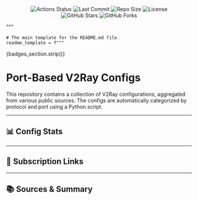 
<p align="center">
  <img src="https://img.shields.io/github/actions/workflow/status/{GITHUB_USER}/{GITHUB_REPO}/{WORKFLOW_FILE_NAME}?style=for-the-badge&logo=githubactions&logoColor=white" alt="Actions Status">
  <img src="https://img.shields.io/github/last-commit/{GITHUB_USER}/{GITHUB_REPO}?style=for-the-badge&logo=git&logoColor=white" alt="Last Commit">
  <img src="https://img.shields.io/github/repo-size/{GITHUB_USER}/{GITHUB_REPO}?style=for-the-badge&logo=github" alt="Repo Size">
  <img src="https://img.shields.io/github/license/{GITHUB_USER}/{GITHUB_REPO}?style=for-the-badge" alt="License">
  <br>
  <img src="https://img.shields.io/github/stars/{GITHUB_USER}/{GITHUB_REPO}?style=social" alt="GitHub Stars">
  <img src="https://img.shields.io/github/forks/{GITHUB_USER}/{GITHUB_REPO}?style=social" alt="GitHub Forks">
</p>
"""

    # The main template for the README.md file.
    readme_template = f"""
{badges_section.strip()}

# Port-Based V2Ray Configs

This repository contains a collection of V2Ray configurations, aggregated from various public sources. The configs are automatically categorized by protocol and port using a Python script.

---

## 📊 Config Stats

<!-- START-STATS -->
<!-- This section is automatically generated by the script. Do not remove. -->
<!-- END-STATS -->

---

## 🔗 Subscription Links

<!-- START-LINKS -->
<!-- This section is automatically generated by the script. Do not remove. -->
<!-- END-LINKS -->

---

## 📚 Sources & Summary

<!-- START-SOURCES -->
<!-- This section is automatically generated by the script. Do not remove. -->
<!-- END-SOURCES -->
